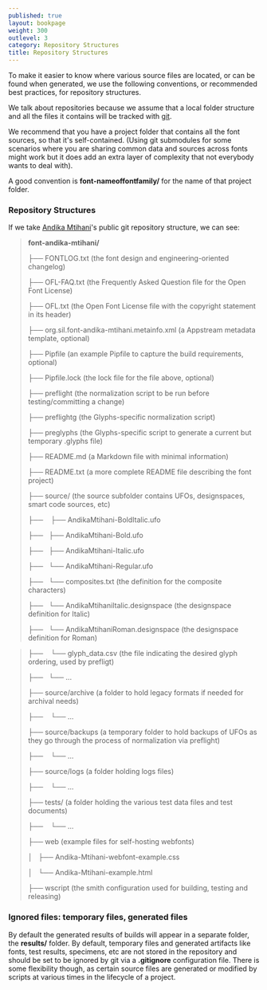```yaml
---
published: true
layout: bookpage
weight: 300
outlevel: 3
category: Repository Structures
title: Repository Structures
---
```


To make it easier to know where various source files are located, or can be found when generated, we use the following conventions, or recommended best practices, for repository structures.

We talk about repositories because we assume that a local folder structure and all the files it contains will be tracked with [git](https://git-scm.com/).

We recommend that you have a project folder that contains all the font sources, so that it's self-contained. (Using git submodules for some scenarios where you are sharing common data and sources across fonts might work but it does add an extra layer of complexity that not everybody wants to deal with). 

A good convention is __font-nameoffontfamily/__ for the name of that project folder. 


### Repository Structures ###

If we take [Andika Mtihani](https://github.com/silnrsi/font-andika-mtihani)'s public git repository structure, we can see: 

> __font-andika-mtihani/__
>
>├── FONTLOG.txt    (the font design and engineering-oriented changelog)
>
>├── OFL-FAQ.txt   (the Frequently Asked Question file for the Open Font License)
>
>├── OFL.txt   (the Open Font License file with the copyright statement in its header)
>
>├── org.sil.font-andika-mtihani.metainfo.xml   (a Appstream metadata template, optional) 
>
>├── Pipfile  (an example Pipfile to capture the build requirements, optional)
>
>├── Pipfile.lock  (the lock file for the file above, optional)
>
>├── preflight  (the normalization script to be run before testing/committing a change)
>
>├── preflightg   (the Glyphs-specific normalization script)
>
>├── preglyphs  (the Glyphs-specific script to generate a current but temporary .glyphs file) 
>
>├── README.md   (a Markdown file with minimal information)
>
>├── README.txt   (a more complete README file describing the font project)
>
>├── source/  (the source subfolder contains UFOs, designspaces, smart code sources, etc)
> 
>├──    ├──  AndikaMtihani-BoldItalic.ufo
>
>├──    ├── AndikaMtihani-Bold.ufo
>
>├──    ├── AndikaMtihani-Italic.ufo
>
>├──    └── AndikaMtihani-Regular.ufo
>
>├──    └── composites.txt  (the definition for the composite characters)
>
>├──    └──  AndikaMtihaniItalic.designspace  (the designspace definition for Italic)
>
>├──    └──  AndikaMtihaniRoman.designspace (the designspace definition for Roman)

>├──    └── glyph_data.csv  (the file indicating the desired glyph ordering, used by prefligt) 
>
>├──    └──  ...
>
>├── source/archive  (a folder to hold legacy formats if needed for archival needs) 
>
>├──     └──  ...
>
>├──  source/backups  (a temporary folder to hold backups of UFOs as they go through the process of normalization via preflight)
>
>├──     └──  ...
>
>├──  source/logs  (a folder holding logs files)
>
>├──     └──  ...
>
>├──  tests/  (a folder holding the various test data files and test documents) 
>
>├──     └──  ...
>
>├── web  (example files for self-hosting webfonts)
>
> │   ├── Andika-Mtihani-webfont-example.css
>
> │   └── Andika-Mtihani-example.html
>
>├── wscript (the smith configuration used for building, testing and releasing)
>




### Ignored files: temporary files, generated files ###

By default the generated results of builds will appear in a separate folder, the __results/__ folder. By default, temporary files and generated artifacts like fonts, test results, specimens, etc are not stored in the repository and should be set to be ignored by git via a __.gitignore__ configuration file. There is some flexibility though, as certain source files are generated or modified by scripts at various times in the lifecycle of a project. 



